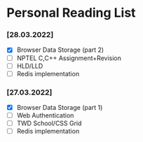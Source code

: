# Personal Reading List

### [28.03.2022]

- [x] Browser Data Storage (part 2) 
- [ ] NPTEL C,C++ Assignment+Revision  
- [ ] HLD/LLD  
- [ ] Redis implementation    

### [27.03.2022]

- [x] Browser Data Storage (part 1) 
- [ ] Web Authentication  
- [ ] TWD School/CSS Grid  
- [ ] Redis implementation